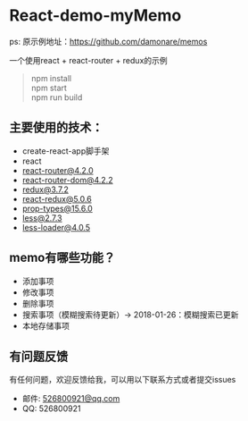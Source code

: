 # React-demo-myMemo
ps: 原示例地址：https://github.com/damonare/memos

一个使用react + react-router + redux的示例

> npm install     
> npm start    
> npm run build   

## 主要使用的技术：
* create-react-app脚手架
* react
* react-router@4.2.0
* react-router-dom@4.2.2
* redux@3.7.2
* react-redux@5.0.6
* prop-types@15.6.0
* less@2.7.3
* less-loader@4.0.5


## memo有哪些功能？

* 添加事项
* 修改事项
* 删除事项
* 搜索事项（模糊搜索待更新）-> 2018-01-26：模糊搜索已更新
* 本地存储事项

## 有问题反馈
有任何问题，欢迎反馈给我，可以用以下联系方式或者提交issues

* 邮件: 526800921@qq.com
* QQ: 526800921